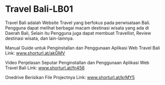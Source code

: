 # Travel Bali-LB01
Travel Bali adalah Website Travel yang berfokus pada perwisataan Bali.
Pengguna dapat melihat berbagai macam destinasi wisata yang ada di Daerah Bali, Selain itu Pengguna juga dapat membuat Travellist, Review destinasi wisata, dan lain-lainnya.

Manual Guide untuk Penginstallan dan Penggunaan Aplikasi Web Travel Bali
Link: www.shorturl.at/akGMV

Video Penjelasan Seputar Penginstallan dan Penggunaan Aplikasi Web Travel Bali
Link: www.shorturl.at/fn456

Onedrive Berisikan File Projectnya
Link: www.shorturl.at/krMY5
